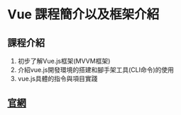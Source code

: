 # Vue 課程簡介以及框架介紹

## 課程介紹
1. 初步了解Vue.js框架(MVVM框架)
2. 介紹vue.js開發環境的搭建和腳手架工具(CLI命令)的使用
3. vue.js具體的指令與項目實踐


## [官網](https://cn.vuejs.org)

